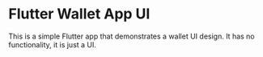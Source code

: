 # Flutter Wallet App UI 

This is a simple Flutter app that demonstrates a wallet UI design. It has no functionality, it is just a UI.